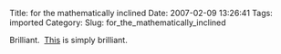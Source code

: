Title: for the mathematically inclined
Date: 2007-02-09 13:26:41
Tags: imported
Category: 
Slug: for_the_mathematically_inclined

<p>Brilliant.&nbsp; <a title="An equation for every college math major" href="http://people.howstuffworks.com/ref/beer-goggles.htm">This</a> is simply brilliant.</p>

